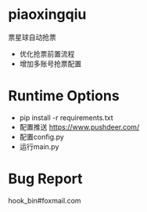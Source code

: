 # piaoxingqiu
票星球自动抢票
- 优化抢票前置流程
- 增加多账号抢票配置

# Runtime Options
- pip install -r requirements.txt
- 配置推送 https://www.pushdeer.com/
- 配置config.py
- 运行main.py

# Bug Report
hook_bin#foxmail.com